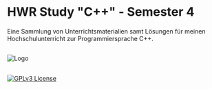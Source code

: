 # HWR Study "C++" - Semester 4
 
####

Eine Sammlung von Unterrichtsmaterialien samt Lösungen für meinen Hochschulunterricht zur Programmiersprache C++.

##  

![Logo](https://upload.wikimedia.org/wikipedia/de/thumb/9/90/Hochschule_für_Wirtschaft_und_Recht_Berlin_logo.svg/500px-Hochschule_für_Wirtschaft_und_Recht_Berlin_logo.svg.png)

##

[![GPLv3 License](https://img.shields.io/badge/License-GPL%20v3-yellow.svg)](https://opensource.org/licenses/)
